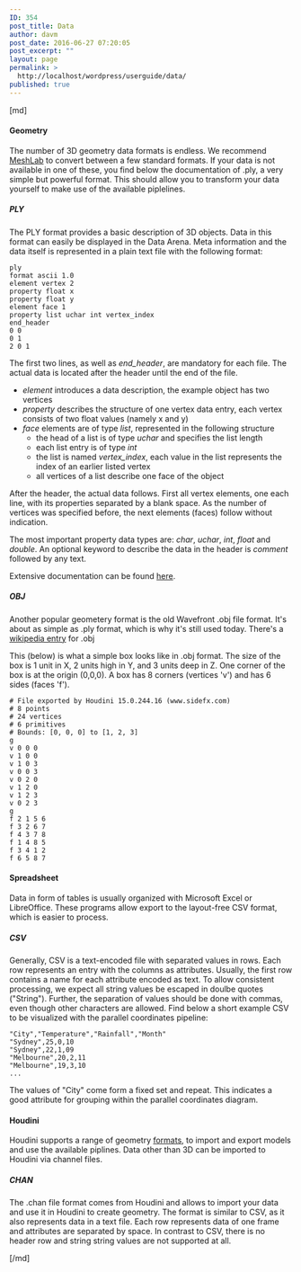 ```yaml
---
ID: 354
post_title: Data
author: davm
post_date: 2016-06-27 07:20:05
post_excerpt: ""
layout: page
permalink: >
  http://localhost/wordpress/userguide/data/
published: true
---
```

[md]

####  Geometry

The number of 3D geometry data formats is endless.
We recommend [MeshLab](http://meshlab.sourceforge.net/) to convert between a few standard formats.
If your data is not available in one of these, you find below the documentation of .ply, a very simple but powerful format.
This should allow you to transform your data yourself to make use of the available piplelines.

#####  PLY

The PLY format provides a basic description of 3D objects. Data in this format can easily be displayed in the Data Arena.
Meta information and the data itself is represented in a plain text file with the following format:

	ply
	format ascii 1.0  
	element vertex 2
	property float x
	property float y
	element face 1 
	property list uchar int vertex_index
	end_header
	0 0
	0 1
	2 0 1

The first two lines, as well as *end_header*, are mandatory for each file. The actual data is located after the header until the end of the file.

* *element* introduces a data description, the example object has two vertices
* *property* describes the structure of one vertex data entry, each vertex consists of two float values (namely x and y)
* *face* elements are of type *list*, represented in the following structure
	- the head of a list is of type *uchar* and specifies the list length
	- each list entry is of type *int*
	- the list is named *vertex_index*, each value in the list represents the index of an earlier listed vertex
	- all vertices of a list describe one face of the object

After the header, the actual data follows. First all vertex elements, one each line, with its properties separated by a blank space.
As the number of vertices was specified before, the next elements (faces) follow without indication.

The most important property data types are: *char*, *uchar*, *int*, *float* and *double*.
An optional keyword to describe the data in the header is *comment* followed by any text.

Extensive documentation can be found [here](http://paulbourke.net/dataformats/ply/).

#####  OBJ

Another popular geometery format is the old Wavefront .obj file format.
It's about as simple as .ply format, which is why it's still used today.
There's a [wikipedia entry](https://en.wikipedia.org/wiki/Wavefront_.obj_file) for .obj

This (below) is what a simple box looks like in .obj format.
The size of the box is 1 unit in X, 2 units high in Y, and 3 units deep in Z.
One corner of the box is at the origin (0,0,0). A box has 8 corners (vertices 'v')
and has 6 sides (faces 'f').

	# File exported by Houdini 15.0.244.16 (www.sidefx.com)
	# 8 points
	# 24 vertices
	# 6 primitives
	# Bounds: [0, 0, 0] to [1, 2, 3]
	g
	v 0 0 0
	v 1 0 0
	v 1 0 3
	v 0 0 3
	v 0 2 0
	v 1 2 0
	v 1 2 3
	v 0 2 3
	g
	f 2 1 5 6
	f 3 2 6 7
	f 4 3 7 8
	f 1 4 8 5
	f 3 4 1 2
	f 6 5 8 7


####  Spreadsheet

Data in form of tables is usually organized with Microsoft Excel or LibreOffice.
These programs allow export to the layout-free CSV format, which is easier to process.

#####  CSV

Generally, CSV is a text-encoded file with separated values in rows.
Each row represents an entry with the columns as attributes.
Usually, the first row contains a name for each attribute encoded as text.
To allow consistent processing, we expect all string values be escaped in doulbe quotes ("String").
Further, the separation of values should be done with commas, even though other characters are allowed.
Find below a short example CSV to be visualized with the parallel coordinates pipeline:

	"City","Temperature","Rainfall","Month"
	"Sydney",25,0,10
	"Sydney",22,1,09
	"Melbourne",20,2,11
	"Melbourne",19,3,10
	...

The values of "City" come form a fixed set and repeat.
This indicates a good attribute for grouping within the parallel coordinates diagram.

####  Houdini

Houdini supports a range of geometry [formats](http://www.sidefx.com/docs/houdini15.0/io/formats/channel_formats), to import and export models and use the available piplines.
Data other than 3D can be imported to Houdini via channel files.

#####  CHAN

The .chan file format comes from Houdini and allows to import your data and use it in Houdini to create geometry.
The format is similar to CSV, as it also represents data in a text file.
Each row represents data of one frame and attributes are separated by space.
In contrast to CSV, there is no header row and string string values are not supported at all.

[/md]
